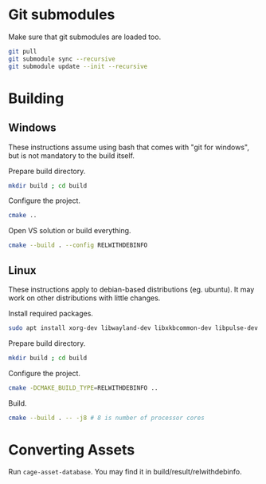 
# Git submodules

Make sure that git submodules are loaded too.
```bash
git pull
git submodule sync --recursive
git submodule update --init --recursive
```

# Building

## Windows

These instructions assume using bash that comes with "git for windows", but is not mandatory to the build itself.

Prepare build directory.
```bash
mkdir build ; cd build
```

Configure the project.
```bash
cmake ..
```

Open VS solution or build everything.
```bash
cmake --build . --config RELWITHDEBINFO
```

## Linux

These instructions apply to debian-based distributions (eg. ubuntu).
It may work on other distributions with little changes.

Install required packages.
```bash
sudo apt install xorg-dev libwayland-dev libxkbcommon-dev libpulse-dev libasound2-dev nasm libssl-dev
```

Prepare build directory.
```bash
mkdir build ; cd build
```

Configure the project.
```bash
cmake -DCMAKE_BUILD_TYPE=RELWITHDEBINFO ..
```

Build.
```bash
cmake --build . -- -j8 # 8 is number of processor cores
```

# Converting Assets

Run `cage-asset-database`. You may find it in build/result/relwithdebinfo.

